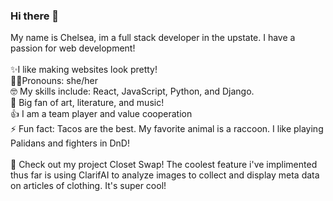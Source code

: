 ### Hi there 👋
My name is Chelsea, im a full stack developer in the upstate. I have a passion for web development! 
<br>
<br>
✨I like making websites look pretty!
<br>
🏳️‍⚧️Pronouns: she/her
<br>
🤓 My skills include: React, JavaScript, Python, and Django. 
<br>
🎨 Big fan of art, literature, and music!
<br> 
👍 I am a team player and value cooperation
<br>
⚡ Fun fact: Tacos are the best.  My favorite animal is a raccoon. I like playing Palidans and fighters in DnD!  
<br>
👕 Check out my project Closet Swap! The coolest feature i've implimented thus far is using ClarifAI to analyze images to collect and display meta data on articles of clothing. It's super cool!

<!--
**cswebdev/cswebdev** is a ✨ _special_ ✨ repository because its `README.md` (this file) appears on your GitHub profile.

Here are some ideas to get you started:

- 🔭 I’m currently working on  
- 🌱 I’m currently learning ...
- 👯 I’m looking to collaborate on ...
- 🤔 I’m looking for help with ...
- 💬 Ask me about ...
- 📫 How to reach me: ...
- 😄 Pronouns: she/her
- ⚡ Fun fact: ...
-->
